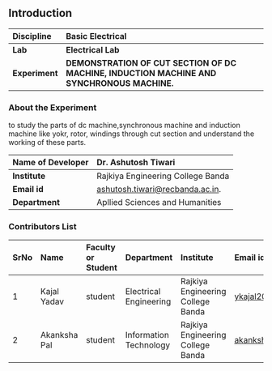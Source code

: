 ## Introduction


<b>Discipline | <b> Basic Electrical
:--|:--|
<b> Lab | <b> Electrical Lab
<b> Experiment|     <b> DEMONSTRATION OF CUT SECTION OF DC MACHINE, INDUCTION MACHINE AND SYNCHRONOUS MACHINE.

### About the Experiment 
to study the parts of dc machine,synchronous machine and induction machine like yokr, rotor, windings through cut section and understand the working of these parts.

<b>Name of Developer | <b> Dr. Ashutosh Tiwari 
:--|:--|
<b> Institute | Rajkiya Engineering College Banda <b> 
<b> Email id|  ashutosh.tiwari@recbanda.ac.in.  <b>  
<b> Department | Apllied Sciences and Humanities  

### Contributors List

SrNo | Name | Faculty or Student | Department| Institute | Email id
:--|:--|:--|:--|:--|:--|
1 | Kajal Yadav | student | Electrical Engineering | Rajkiya Engineering College Banda | ykajal2002@gmail.com
2 | Akanksha Pal | student | Information Technology | Rajkiya Engineering College Banda | akanksha.r.pal@gmail.com
